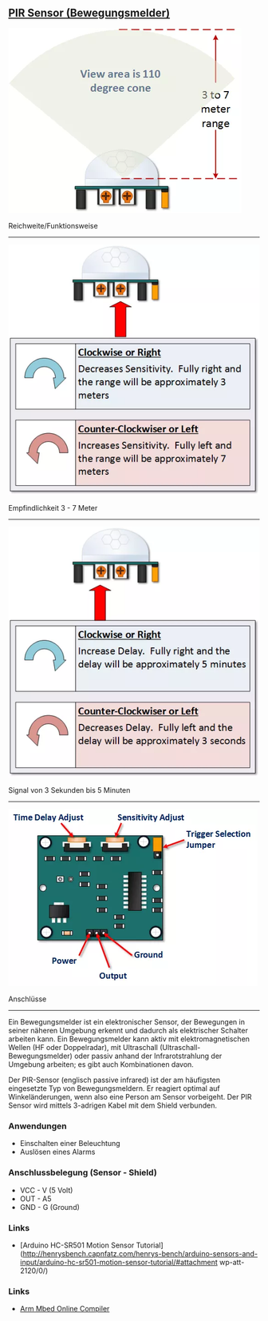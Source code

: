 ## [PIR Sensor (Bewegungsmelder)](http://de.wikipedia.org/wiki/Bewegungsmelder) 

![](../../images/sensors/PIRSensorUse.png)

Reichweite/Funktionsweise 

- - - 

![](../../images/sensors/PIRSensity.png) 

Empfindlichkeit 3 - 7 Meter 

- - -

![](../../images/sensors/PIRTime.png) 

Signal von 3 Sekunden bis 5 Minuten

- - -

![](../../images/sensors/PIRSensor.png) 

Anschlüsse

- - -

Ein Bewegungsmelder ist ein elektronischer Sensor, der Bewegungen in seiner näheren Umgebung erkennt und dadurch als elektrischer Schalter arbeiten kann. Ein Bewegungsmelder kann aktiv mit elektromagnetischen Wellen (HF oder Doppelradar), mit Ultraschall (Ultraschall-Bewegungsmelder) oder passiv anhand der Infrarotstrahlung der Umgebung arbeiten; es gibt auch Kombinationen davon.

Der PIR-Sensor (englisch passive infrared) ist der am häufigsten eingesetzte Typ von Bewegungsmeldern. Er reagiert optimal auf Winkeländerungen, wenn also eine Person am Sensor vorbeigeht. Der PIR Sensor wird mittels 3-adrigen Kabel mit dem Shield verbunden.

### Anwendungen

*   Einschalten einer Beleuchtung
*   Auslösen eines Alarms

### Anschlussbelegung (Sensor - Shield) 

*   VCC - V (5 Volt)
*   OUT - A5
*   GND - G (Ground)

### Links 

*   [Arduino HC-SR501 Motion Sensor Tutorial](http://henrysbench.capnfatz.com/henrys-bench/arduino-sensors-and-input/arduino-hc-sr501-motion-sensor-tutorial/#attachment wp-att-2120/0/)

### Links

*  [Arm Mbed Online Compiler](https://os.mbed.com/compiler/#import:/teams/smdiotkitch/code/PIRSensor/)
